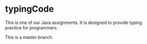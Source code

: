 # typingCode
This is one of our Java assignments. It is designed to provide typing practice for programmers.

This is a master branch.
